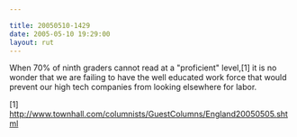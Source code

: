 ```yaml
---

title: 20050510-1429
date: 2005-05-10 19:29:00
layout: rut
---
```


<p>When 70% of ninth graders cannot read at a "proficient"
level,[1] it is no wonder that we are failing to have the well
educated work force that would prevent our high tech companies from
looking elsewhere for labor.</p>

[1]
http://www.townhall.com/columnists/GuestColumns/England20050505.shtml

